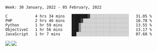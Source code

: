 <!--START_SECTION:waka-->
```text
Week: 30 January, 2022 - 05 February, 2022

C            4 hrs 34 mins   ███████▓░░░░░░░░░░░░░░░░░   31.05 % 
PHP          2 hrs 46 mins   ████▓░░░░░░░░░░░░░░░░░░░░   18.78 % 
Python       1 hr 59 mins    ███▒░░░░░░░░░░░░░░░░░░░░░   13.55 % 
ObjectiveC   1 hr 56 mins    ███▒░░░░░░░░░░░░░░░░░░░░░   13.17 % 
JavaScript   1 hr 7 mins     ██░░░░░░░░░░░░░░░░░░░░░░░   07.68 % 
```
<!--END_SECTION:waka-->
<a href="https://github.com/anuraghazra/github-readme-stats">
  <img align="left" src="https://github-readme-stats.vercel.app/api?username=Tanesan&count_private=true&show_icons=true" />
<img align="left" src="https://github-readme-stats.vercel.app/api/top-langs/?username=Tanesan" />
</a>
